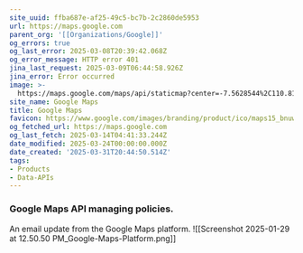 ```yaml
---
site_uuid: ffba687e-af25-49c5-bc7b-2c2860de5953
url: https://maps.google.com
parent_org: '[[Organizations/Google]]'
og_errors: true
og_last_error: 2025-03-08T20:39:42.068Z
og_error_message: HTTP error 401
jina_last_request: 2025-03-09T06:44:58.926Z
jina_error: Error occurred
image: >-
  https://maps.google.com/maps/api/staticmap?center=-7.5628544%2C110.8148224&zoom=14&size=900x900&language=en&sensor=false&client=google-maps-frontend&signature=EYypi8iUTI52jV-MGhVF7Ps_1E4
site_name: Google Maps
title: Google Maps
favicon: https://www.google.com/images/branding/product/ico/maps15_bnuw3a_32dp.ico
og_fetched_url: https://maps.google.com
og_last_fetch: 2025-03-14T04:41:33.244Z
date_modified: 2025-03-24T00:00:00.000Z
date_created: '2025-03-31T20:44:50.514Z'
tags:
- Products
- Data-APIs
---
```











### Google Maps API managing policies. 
An email update from the Google Maps platform.
![[Screenshot 2025-01-29 at 12.50.50 PM_Google-Maps-Platform.png]]
